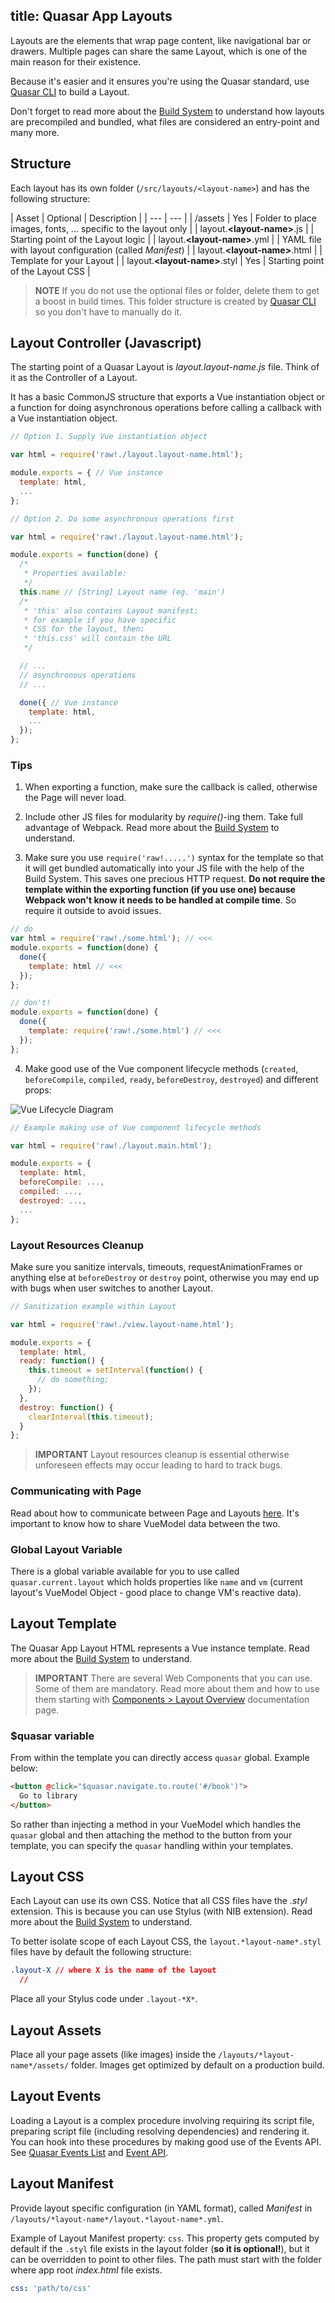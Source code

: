 title: Quasar App Layouts
---

Layouts are the elements that wrap page content, like navigational bar or drawers. Multiple pages can share the same Layout, which is one of the main reason for their existence.

Because it's easier and it ensures you're using the Quasar standard, use [Quasar CLI](/guide/cli-commands.html#Layouts) to build a Layout.

Don't forget to read more about the [Build System](/guide/quasar-build-system.html) to understand how layouts are precompiled and bundled, what files are considered an entry-point and many more.

## Structure
Each layout has its own folder (`/src/layouts/<layout-name>`) and has the following structure:

| Asset | Optional | Description |
| --- | --- |
| /assets | Yes | Folder to place images, fonts, ... specific to the layout only |
| layout.**&lt;layout-name&gt;**.js | | Starting point of the Layout logic |
| layout.**&lt;layout-name&gt;**.yml | | YAML file with layout configuration (called *Manifest*) |
| layout.**&lt;layout-name&gt;**.html | | Template for your Layout |
| layout.**&lt;layout-name&gt;**.styl | Yes | Starting point of the Layout CSS |

> **NOTE**
> If you do not use the optional files or folder, delete them to get a boost in build times. This folder structure is created by [Quasar CLI](/guide/cli-commands.html#Create-Layout) so you don't have to manually do it.

## Layout Controller (Javascript)
The starting point of a Quasar Layout is *layout.layout-name.js* file. Think of it as the Controller of a Layout.

It has a basic CommonJS structure that exports a Vue instantiation object or a function for doing asynchronous operations before calling a callback with a Vue instantiation object.

``` js
// Option 1. Supply Vue instantiation object

var html = require('raw!./layout.layout-name.html');

module.exports = { // Vue instance
  template: html,
  ...
};
```

``` js
// Option 2. Do some asynchronous operations first

var html = require('raw!./layout.layout-name.html');

module.exports = function(done) {
  /*
   * Properties available:
   */
  this.name // [String] Layout name (eg. 'main')
  /*
   * 'this' also contains Layout manifest;
   * for example if you have specific
   * CSS for the layout, then:
   * 'this.css' will contain the URL
   */

  // ...
  // asynchronous operations
  // ...

  done({ // Vue instance
    template: html,
    ...
  });
};
```

### Tips

1. When exporting a function, make sure the callback is called, otherwise the Page will never load.

2. Include other JS files for modularity by *require()*-ing them. Take full advantage of Webpack.
Read more about the [Build System](/guide/quasar-build-system.html) to understand.

3. Make sure you use `require('raw!.....')` syntax for the template so that it will get bundled automatically into your JS file with the help of the Build System. This saves one precious HTTP request. **Do not require the template within the exporting function (if you use one) because Webpack won't know it needs to be handled at compile time**. So require it outside to avoid issues.
  ``` js
  // do
  var html = require('raw!./some.html'); // <<<
  module.exports = function(done) {
    done({
      template: html // <<<
    });
  };

  // don't!
  module.exports = function(done) {
    done({
      template: require('raw!./some.html') // <<<
    });
  };
  ```

4. Make good use of the Vue component lifecycle methods (`created`, `beforeCompile`, `compiled`, `ready`, `beforeDestroy`, `destroyed`) and different props:

  ![Vue Lifecycle Diagram](/images/vue-lifecycle.png "Vue Lifecycle Diagram")

  ``` js
  // Example making use of Vue component lifecycle methods

  var html = require('raw!./layout.main.html');

  module.exports = {
    template: html,
    beforeCompile: ...,
    compiled: ...,
    destroyed: ...,
    ...
  };
  ```

### Layout Resources Cleanup
Make sure you sanitize intervals, timeouts, requestAnimationFrames or anything else at `beforeDestroy` or `destroy` point, otherwise you may end up with bugs when user switches to another Layout.

``` js
// Sanitization example within Layout

var html = require('raw!./view.layout-name.html');

module.exports = {
  template: html,
  ready: function() {
    this.timeout = setInterval(function() {
      // do something;
    });
  },
  destroy: function() {
    clearInterval(this.timeout);
  }
};
```

> **IMPORTANT**
> Layout resources cleanup is essential otherwise unforeseen effects may occur leading to hard to track bugs.

### Communicating with Page
Read about how to communicate between Page and Layouts  [here](/guide/vue-model-communication.html). It's important to know how to share VueModel data between the two.

### Global Layout Variable
There is a global variable available for you to use called `quasar.current.layout` which holds properties like `name` and `vm` (current layout's VueModel Object - good place to change VM's reactive data).

## Layout Template
The Quasar App Layout HTML represents a Vue instance template. Read more about the [Build System](/guide/quasar-build-system.html#HTML-Files) to understand.

> **IMPORTANT**
> There are several Web Components that you can use. Some of them are mandatory. Read more about them and how to use them starting with [Components &gt; Layout Overview](/components/layout-overview.html) documentation page.

### $quasar variable
From within the template you can directly access `quasar` global. Example below:

``` html
<button @click="$quasar.navigate.to.route('#/book')">
  Go to library
</button>
```

So rather than injecting a method in your VueModel which handles the `quasar` global and then attaching the method to the button from your template, you can specify the `quasar` handling within your templates.

## Layout CSS
Each Layout can use its own CSS. Notice that all CSS files have the *.styl* extension. This is because you can use Stylus (with NIB extension). Read more about the [Build System](/guide/quasar-build-system.html) to understand.

To better isolate scope of each Layout CSS, the `layout.*layout-name*.styl` files have by default the following structure:

``` css
.layout-X // where X is the name of the layout
  //
```

Place all your Stylus code under `.layout-*X*`.

## Layout Assets
Place all your page assets (like images) inside the `/layouts/*layout-name*/assets/` folder.
Images get optimized by default on a production build.

## Layout Events
Loading a Layout is a complex procedure involving requiring its script file, preparing script file (including resolving dependencies) and rendering it. You can hook into these procedures by making good use of the Events API. See [Quasar Events List](/api/js-events-list.html#Layout-Events) and [Event API](/api/js-events.html).

## Layout Manifest
Provide layout specific configuration (in YAML format), called *Manifest* in `/layouts/*layout-name*/layout.*layout-name*.yml`.

Example of Layout Manifest property: `css`. This property gets computed by default if the `.styl` file exists in the layout folder (**so it is optional!**), but it can be overridden to point to other files. The path must start with the folder where app root *index.html* file exists.
``` yaml
css: 'path/to/css'
```

